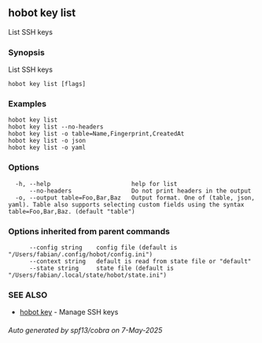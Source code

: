 ## hobot key list

List SSH keys

### Synopsis

List SSH keys

```
hobot key list [flags]
```

### Examples

```
hobot key list
hobot key list --no-headers
hobot key list -o table=Name,Fingerprint,CreatedAt
hobot key list -o json
hobot key list -o yaml
```

### Options

```
  -h, --help                       help for list
      --no-headers                 Do not print headers in the output
  -o, --output table=Foo,Bar,Baz   Output format. One of (table, json, yaml). Table also supports selecting custom fields using the syntax table=Foo,Bar,Baz. (default "table")
```

### Options inherited from parent commands

```
      --config string    config file (default is "/Users/fabian/.config/hobot/config.ini")
      --context string   default is read from state file or "default"
      --state string     state file (default is "/Users/fabian/.local/state/hobot/state.ini")
```

### SEE ALSO

* [hobot key](hobot_key.md)	 - Manage SSH keys

###### Auto generated by spf13/cobra on 7-May-2025
